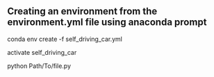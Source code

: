 ## Creating an environment from the environment.yml file using anaconda prompt
conda env create -f self_driving_car.yml

activate self_driving_car

python Path/To/file.py
